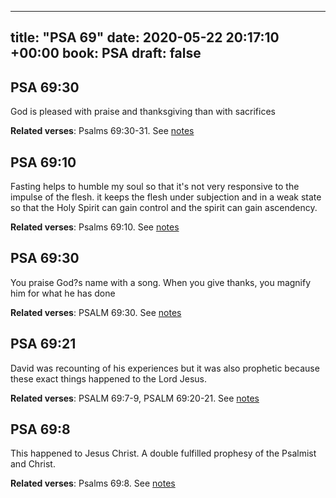 
---
title: "PSA 69"
date: 2020-05-22 20:17:10 +00:00
book: PSA
draft: false
---

## PSA 69:30

God is pleased with praise and thanksgiving than with sacrifices

**Related verses**: Psalms 69:30-31. See [notes](https://my.bible.com/notes/3435324815056822609)


## PSA 69:10

Fasting helps to humble my soul so that it's not very responsive to the impulse of the flesh. it keeps the flesh under subjection and in a weak state so that the Holy Spirit can gain control and the spirit can gain ascendency.

**Related verses**: Psalms 69:10. See [notes](https://my.bible.com/notes/3434442233234580164)


## PSA 69:30

You praise God?s name with a song. When you give thanks, you magnify him for what he has done

**Related verses**: PSALM 69:30. See [notes](https://my.bible.com/notes/2792573356301082850)


## PSA 69:21

David was recounting of his experiences but it was also prophetic because these exact things happened to the Lord Jesus.

**Related verses**: PSALM 69:7-9, PSALM 69:20-21. See [notes](https://my.bible.com/notes/2792572807895834846)


## PSA 69:8

This happened to Jesus Christ. A double fulfilled prophesy of the Psalmist and Christ.

**Related verses**: Psalms 69:8. See [notes](https://my.bible.com/notes/2570217685657575667)

